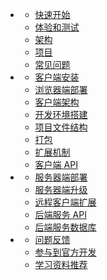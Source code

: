 * <i class="icon mdi mdi-emoticon-excited"></i>
  * [快速开始](README)
  * [体验和测试](start/demo)
  * [架构](start/arch)
  * [项目](start/project)
  * [常见问题](start/faq)
* <i class="icon mdi mdi-laptop-windows"></i>
  * [客户端安装](client/install)
  * [浏览器端部署](client/browser-deploy)
  * [客户端架构](client/arch)
  * [开发环境搭建](client/start.md)
  * [项目文件结构](client/project)
  * [打包](client/package.md)
  * [扩展机制](client/extension.md)
  * [客户端 API](client/api.md)
* <i class="icon mdi mdi-run-fast"></i>
  * [服务器端部署](server/deploy)
  * [服务器端升级](server/upgrade)
  * [远程客户端扩展](server/remote-extension)
  * [后端服务 API](server/api)
  * [后端服务数据库](server/database)
* <i class="icon mdi mdi-compass-outline"></i>
  * [问题反馈](guide/feedback.md)
  * [参与到官方开发](contribute.md)
  * [学习资料推荐](guide/learn)
